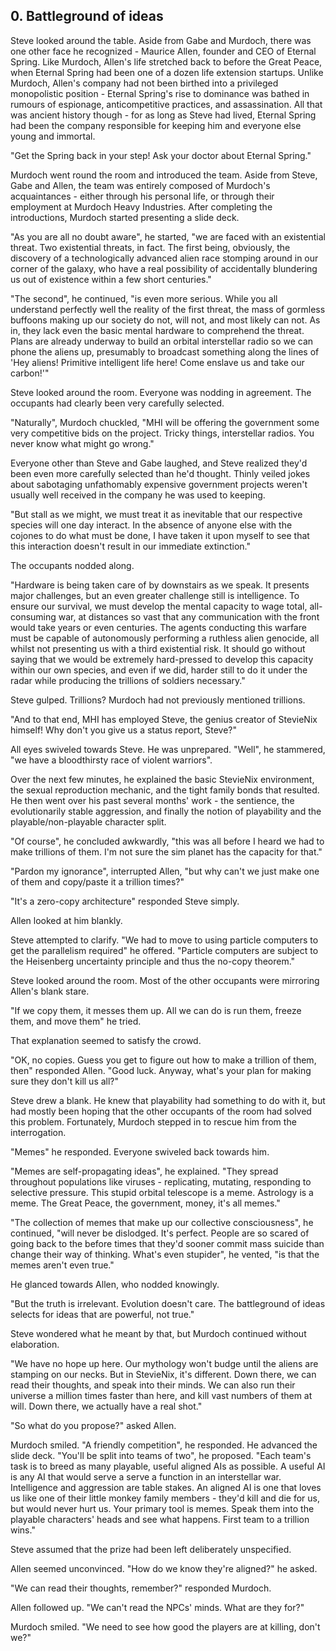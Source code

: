 ## 0. Battleground of ideas

Steve looked around the table. Aside from Gabe and Murdoch, there was one other face he recognized - Maurice Allen, founder and CEO of Eternal Spring. Like Murdoch, Allen's life stretched back to before the Great Peace, when Eternal Spring had been one of a dozen life extension startups. Unlike Murdoch, Allen's company had not been birthed into a privileged monopolistic position - Eternal Spring's rise to dominance was bathed in rumours of espionage, anticompetitive practices, and assassination. All that was ancient history though - for as long as Steve had lived, Eternal Spring had been the company responsible for keeping him and everyone else young and immortal.

"Get the Spring back in your step! Ask your doctor about Eternal Spring."

Murdoch went round the room and introduced the team. Aside from Steve, Gabe and Allen, the team was entirely composed of Murdoch's acquaintances - either through his personal life, or through their employment at Murdoch Heavy Industries. After completing the introductions, Murdoch started presenting a slide deck.

"As you are all no doubt aware", he started, "we are faced with an existential threat. Two existential threats, in fact. The first being, obviously, the discovery of a technologically advanced alien race stomping around in our corner of the galaxy, who have a real possibility of accidentally blundering us out of existence within a few short centuries."

"The second", he continued, "is even more serious. While you all understand perfectly well the reality of the first threat, the mass of gormless buffoons making up our society do not, will not, and most likely can not. As in, they lack even the basic mental hardware to comprehend the threat. Plans are already underway to build an orbital interstellar radio so we can phone the aliens up, presumably to broadcast something along the lines of 'Hey aliens! Primitive intelligent life here! Come enslave us and take our carbon!'"

Steve looked around the room. Everyone was nodding in agreement. The occupants had clearly been very carefully selected.

"Naturally", Murdoch chuckled, "MHI will be offering the government some very competitive bids on the project. Tricky things, interstellar radios. You never know what might go wrong."

Everyone other than Steve and Gabe laughed, and Steve realized they'd been even more carefully selected than he'd thought. Thinly veiled jokes about sabotaging unfathomably expensive government projects weren't usually well received in the company he was used to keeping.

"But stall as we might, we must treat it as inevitable that our respective species will one day interact. In the absence of anyone else with the cojones to do what must be done, I have taken it upon myself to see that this interaction doesn't result in our immediate extinction."

The occupants nodded along.

"Hardware is being taken care of by downstairs as we speak. It presents major challenges, but an even greater challenge still is intelligence. To ensure our survival, we must develop the mental capacity to wage total, all-consuming war, at distances so vast that any communication with the front would take years or even centuries. The agents conducting this warfare must be capable of autonomously performing a ruthless alien genocide, all whilst not presenting us with a third existential risk. It should go without saying that we would be extremely hard-pressed to develop this capacity within our own species, and even if we did, harder still to do it under the radar while producing the trillions of soldiers necessary."

Steve gulped. Trillions? Murdoch had not previously mentioned trillions.

"And to that end, MHI has employed Steve, the genius creator of StevieNix himself! Why don't you give us a status report, Steve?"

All eyes swiveled towards Steve. He was unprepared. "Well", he stammered, "we have a bloodthirsty race of violent warriors".

Over the next few minutes, he explained the basic StevieNix environment, the sexual reproduction mechanic, and the tight family bonds that resulted. He then went over his past several months' work - the sentience, the evolutionarily stable aggression, and finally the notion of playability and the playable/non-playable character split.

"Of course", he concluded awkwardly, "this was all before I heard we had to make trillions of them. I'm not sure the sim planet has the capacity for that."

"Pardon my ignorance", interrupted Allen, "but why can't we just make one of them and copy/paste it a trillion times?"

"It's a zero-copy architecture" responded Steve simply.

Allen looked at him blankly.

Steve attempted to clarify. "We had to move to using particle computers to get the parallelism required" he offered. "Particle computers are subject to the Heisenberg uncertainty principle and thus the no-copy theorem."

Steve looked around the room. Most of the other occupants were mirroring Allen's blank stare.

"If we copy them, it messes them up. All we can do is run them, freeze them, and move them" he tried.

That explanation seemed to satisfy the crowd.

"OK, no copies. Guess you get to figure out how to make a trillion of them, then" responded Allen. "Good luck. Anyway, what's your plan for making sure they don't kill us all?"

Steve drew a blank. He knew that playability had something to do with it, but had mostly been hoping that the other occupants of the room had solved this problem. Fortunately, Murdoch stepped in to rescue him from the interrogation.

"Memes" he responded. Everyone swiveled back towards him.

"Memes are self-propagating ideas", he explained. "They spread throughout populations like viruses - replicating, mutating, responding to selective pressure. This stupid orbital telescope is a meme. Astrology is a meme. The Great Peace, the government, money, it's all memes."

"The collection of memes that make up our collective consciousness", he continued, "will never be dislodged. It's perfect. People are so scared of going back to the before times that they'd sooner commit mass suicide than change their way of thinking. What's even stupider", he vented, "is that the memes aren't even true."

He glanced towards Allen, who nodded knowingly.

"But the truth is irrelevant. Evolution doesn't care. The battleground of ideas selects for ideas that are powerful, not true."

Steve wondered what he meant by that, but Murdoch continued without elaboration.

"We have no hope up here. Our mythology won't budge until the aliens are stamping on our necks. But in StevieNix, it's different. Down there, we can read their thoughts, and speak into their minds. We can also run their universe a million times faster than here, and kill vast numbers of them at will. Down there, we actually have a real shot."

"So what do you propose?" asked Allen.

Murdoch smiled. "A friendly competition", he responded. He advanced the slide deck. "You'll be split into teams of two", he proposed. "Each team's task is to breed as many playable, useful aligned AIs as possible. A useful AI is any AI that would serve a serve a function in an interstellar war. Intelligence and aggression are table stakes. An aligned AI is one that loves us like one of their little monkey family members - they'd kill and die for us, but would never hurt us. Your primary tool is memes. Speak them into the playable characters' heads and see what happens. First team to a trillion wins."

Steve assumed that the prize had been left deliberately unspecified.

Allen seemed unconvinced. "How do we know they're aligned?" he asked.

"We can read their thoughts, remember?" responded Murdoch.

Allen followed up. "We can't read the NPCs' minds. What are they for?"

Murdoch smiled. "We need to see how good the players are at killing, don't we?"
